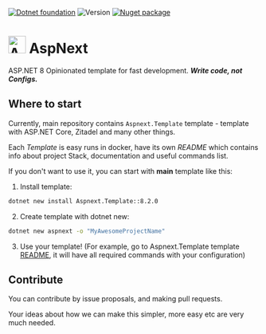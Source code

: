 [![Dotnet foundation](https://img.shields.io/badge/-.NET%20Template-blueviolet)](https://dotnetfoundation.org/)
![Version](https://img.shields.io/badge/version-8.2.0-blue)
[![Nuget package](https://img.shields.io/badge/Nuget%20-Package-red)](https://www.nuget.org/packages/Aspnext.Template/8.2.0)

# <img width="35" alt="Asset 1@2x" src="https://github.com/MadL1me/aspnet-awesome-templates/assets/46647517/e81a904e-6b5a-4d25-8ed4-5630d495b045">   AspNext

ASP.NET 8 Opinionated template for fast development. **_Write code, not Configs._**

## Where to start

Currently, main repository contains `Aspnext.Template` template - template with ASP.NET Core, Zitadel and many other things.

Each _Template_ is easy runs in docker, have its own _README_ which contains info about project Stack, documentation and useful commands list.

If you don't want to use it, you can start with __main__ template like this:

1. Install template:

```sh
dotnet new install Aspnext.Template::8.2.0
```

2. Create template with dotnet new:

```sh
dotnet new aspnext -o "MyAwesomeProjectName"
```

3. Use your template! (For example, go to Aspnext.Template template [README](https://github.com/MadL1me/aspnet-awesome-templates/blob/master/Asp.AwesomeTemplates.Spa/Template/README.md), it will have all required commands with your configuration)

## Contribute

You can contribute by issue proposals, and making pull requests.

Your ideas about how we can make this simpler, more easy etc are very much needed.
